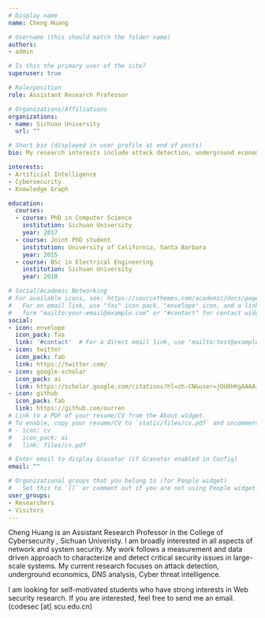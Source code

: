 ```yaml
---
# Display name
name: Cheng Huang

# Username (this should match the folder name)
authors:
- admin

# Is this the primary user of the site?
superuser: true

# Role/position
role: Assistant Research Professor

# Organizations/Affiliations
organizations:
- name: Sichuan University
  url: ""

# Short bio (displayed in user profile at end of posts)
bio: My research interests include attack detection, underground economics, Cyber threat intelligence.

interests:
- Artificial Intelligence
- Cybersecurity
- Knowledge Graph

education:
  courses:
  - course: PhD in Computer Science
    institution: Sichuan University
    year: 2017
  - course: Joint PhD student
    institution: University of California, Santa Barbara
    year: 2015
  - course: BSc in Electrical Engineering
    institution: Sichuan University
    year: 2010

# Social/Academic Networking
# For available icons, see: https://sourcethemes.com/academic/docs/page-builder/#icons
#   For an email link, use "fas" icon pack, "envelope" icon, and a link in the
#   form "mailto:your-email@example.com" or "#contact" for contact widget.
social:
- icon: envelope
  icon_pack: fas
  link: '#contact'  # For a direct email link, use "mailto:test@example.org".
- icon: twitter
  icon_pack: fab
  link: https://twitter.com/
- icon: google-scholar
  icon_pack: ai
  link: https://scholar.google.com/citations?hl=zh-CN&user=jOU0hKgAAAAJ&view_op=list_works&sortby=pubdate
- icon: github
  icon_pack: fab
  link: https://github.com/ourren
# Link to a PDF of your resume/CV from the About widget.
# To enable, copy your resume/CV to `static/files/cv.pdf` and uncomment the lines below.
# - icon: cv
#   icon_pack: ai
#   link: files/cv.pdf

# Enter email to display Gravatar (if Gravatar enabled in Config)
email: ""

# Organizational groups that you belong to (for People widget)
#   Set this to `[]` or comment out if you are not using People widget.
user_groups:
- Researchers
- Visitors
---
```


Cheng Huang is an Assistant Research Professor in the College of Cybersecurity , Sichuan Univeristy. I am broadly interested in all aspects of network and system security. My work follows a measurement and data driven approach to characterize and detect critical security issues in large-scale systems. My current research focuses on attack detection, underground economics, DNS analysis, Cyber threat intelligence.

I am looking for self-motivated students who have strong interests in Web security research. If you are interested, feel free to send me an email. (codesec [at] scu.edu.cn)
